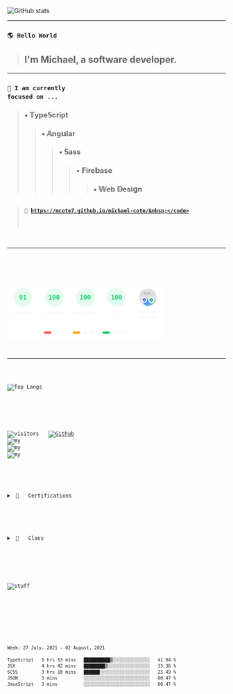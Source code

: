 ![GitHub stats](https://github-readme-stats.vercel.app/api?username=mcote7&show_icons=true&theme=react)

<hr>

### <code>🌎 Hello World&nbsp;</code>
> ## I'm Michael, a software developer.
---
### <code>🎯 I am currently focused on&nbsp;...&nbsp;</code>
> ### &bull;&nbsp;&Topf;ype&Sopf;cript<br>
>> ### &bull;&nbsp;&Aopf;ng&uopf;lar<br>
>>> ### &bull;&nbsp;&Sopf;ass<br>
>>>> ### &bull;&nbsp;&Fopf;ire&bopf;ase<br>
>>>>> ### &bull;&nbsp;&Wopf;eb &Dopf;esi&gopf;n<br>
##
> #### <code>🚀&nbsp;https://mcote7.github.io/michael-cote/&nbsp;</code>
---

<br>

<img src="gauges.svg" alt="guadges" width="360"/>&nbsp;

<hr>

![Top Langs](https://github-readme-stats.vercel.app/api/top-langs/?username=mcote7&layout=compact&theme=react)

<br>

![visitors](https://visitor-badge.laobi.icu/badge?page_id=mcote7.mcote7)&nbsp;&nbsp;
[![Github](https://img.shields.io/github/followers/mcote7?label=Follow&style=social)](https://github.com/mcote7)&nbsp;&nbsp;
<img src="ai-orb-transparent.gif" alt="my" width="30"/>&nbsp;
<img src="ai-orb-transparent.gif" alt="my" width="30"/>&nbsp;
<img src="ai-orb-transparent.gif" alt="my" width="30"/>&nbsp;

#

<details>
<summary>&nbsp;📜&nbsp;&nbsp;&nbsp;Certifications</summary>
<br>

```json
{
  "certification": RxJS_masterclass,
  "institution": "Ultimate Courses",
  "date": "July 2021",
  "id": 14
},
{
  "certification": JS_advanced,
  "institution": "Udemy",
  "date": "July 2021",
  "id": 13
},
{
  "certification": Ultimate_Angular,
  "institution": "Ultimate Courses",
  "date": "July 2021",
  "id": 12
},
{
  "certification": UX_UI_design,
  "institution": "Udemy",
  "date": "July 2021",
  "id": 11
},
{
  "certification": RxJS_basics,
  "institution": "Ultimate Courses",
  "date": "June 2021",
  "id": 10
},
{
  "certification": TypeScript_master_class,
  "institution": "Ultimate Courses",
  "date": "June 2021",
  "id": 9
},
{
  "certification": TypeScript_basics,
  "institution": "Ultimate Courses",
  "date": "May 2021",
  "id": 8
},
{
  "certification": Design_thinking,
  "institution": "Udemy",
  "date": "May 2021",
  "id": 7
},
{
  "certification": SASS_workflow,
  "institution": "Udemy",
  "date": "May 2021",
  "id": 6
},
{
  "certification": Angular_4+,
  "institution": "Code with Mosh",
  "date": "April 2021",
  "id": 5
},
{
  "certification": JavaScript_es6,
  "institution": "Udemy",
  "date": "March 2021",
  "id": 4
},
{
  "certification": Redux_architecture,
  "institution": "Code with Mosh",
  "date": "July 2021",
  "id": 3
},
{
  "certification": React_library,
  "institution": "Code with Mosh",
  "date": "June 2020",
  "id": 2
},
{
  "certification": Full-stack_web_development,
  "institution": "Coding Dojo",
  "date": "June 2020",
  "id": 1
}
```

</details>

#

<details>
<summary>&nbsp;🍕&nbsp;&nbsp;&nbsp;Class</summary>
<br>

```typescript
  
interface SizesInterface {
  availableSizes: string[];
}
abstract class Sizes implements SizesInterface {
  constructor(protected sizes: string[]) {}
  set availableSizes(sizes: string[]) {
    this.sizes = sizes;
  }
  get availableSizes() {
    return this.sizes
  }
} 
interface PizzaInterface extends SizesInterface {
  readonly name: string;
  toppings: string[];
  updateSizes(sizes: string[]): void;
  addTopping(topping: string): void;
}
export class Pizza extends Sizes implements PizzaInterface {
  public name: string;
  toppings: string[] = [];
  constructor(readonly name: string, sizes: string[]){
    super(sizes);  
  }
  public updateSizes(sizes: string[]) {
    this.sizes = sizes;
  }
  public addTopping(topping: string) {
    this.toppings.push(topping);
  }
}  
const pizza = new Pizza('pepperoni', ['small','x-large']);
pizza.addTopping('pepperoni');
pizza.updateSizes(['large']); 
class Coupon {
  static allowed = ['pepperoni','large'];
  static create(percentage: number) {
    return `PIZZA_COUPON_${percentage}%_OFF`;
  }
}
Coupon.create(25);

```

</details>

#

![stuff](https://github-profile-trophy.vercel.app/?username=mcote7&theme=darkhub&margin-w=10&column=7)

#

<!--START_SECTION:waka-->
```text
Week: 27 July, 2021 - 02 August, 2021

TypeScript   5 hrs 53 mins   ██████████▒░░░░░░░░░░░░░░   41.84 % 
JSX          4 hrs 42 mins   ████████▒░░░░░░░░░░░░░░░░   33.36 % 
SCSS         3 hrs 18 mins   ██████░░░░░░░░░░░░░░░░░░░   23.49 % 
JSON         3 mins          ░░░░░░░░░░░░░░░░░░░░░░░░░   00.47 % 
JavaScript   3 mins          ░░░░░░░░░░░░░░░░░░░░░░░░░   00.47 % 
```
<!--END_SECTION:waka-->

